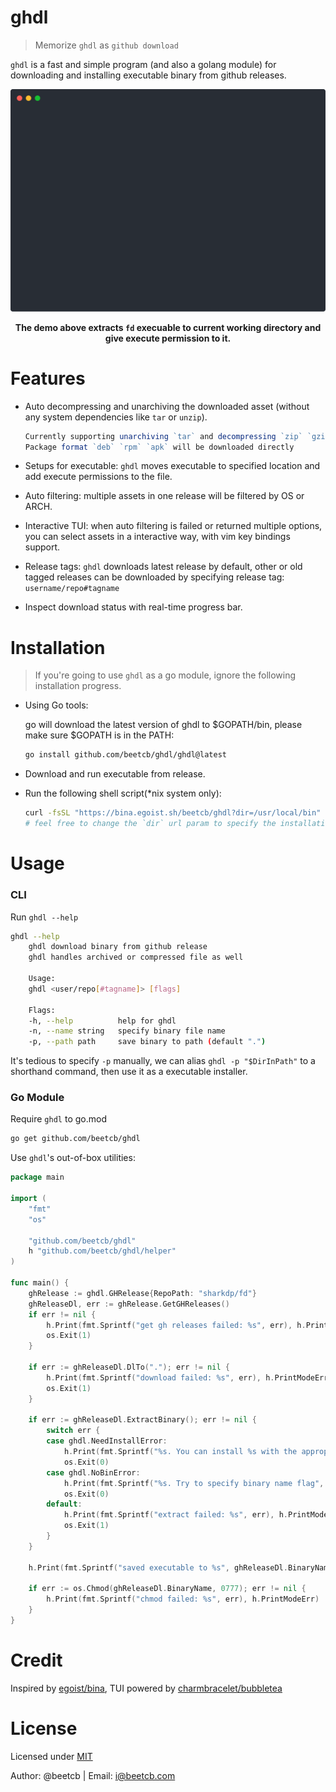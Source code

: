 # ghdl

> Memorize `ghdl` as `github download`

`ghdl` is a fast and simple program (and also a golang module) for downloading and installing executable binary from github releases.

<p align="center">
    <img alt="animated demo" src="./demo.svg" width="600px">
</p>
<p align="center">
  <strong>The demo above extracts <code>fd</code> execuable to current working directory and give execute permission to it.</strong>
</p>

# Features

- Auto decompressing and unarchiving the downloaded asset (without any system dependencies like `tar` or `unzip`).

    ```ts
    Currently supporting unarchiving `tar` and decompressing `zip` `gzip`.
    Package format `deb` `rpm` `apk` will be downloaded directly
    ```
- Setups for executable: `ghdl` moves executable to specified location and add execute permissions to the file.
- Auto filtering: multiple assets in one release will be filtered by OS or ARCH.
- Interactive TUI: when auto filtering is failed or returned multiple options, you can select assets in a interactive way, with vim key bindings support.
- Release tags: `ghdl` downloads latest release by default, other or old tagged releases can be downloaded by specifying release tag: `username/repo#tagname`
- Inspect download status with real-time progress bar.

# Installation

> If you're going to use `ghdl` as a go module, ignore the following installation progress.

- Using Go tools: 

    go will download the latest version of ghdl to $GOPATH/bin, please make sure $GOPATH is in the PATH: 

    ```sh
    go install github.com/beetcb/ghdl/ghdl@latest
    ```

- Download and run executable from release.
- Run the following shell script(*nix system only):

    ```sh
    curl -fsSL "https://bina.egoist.sh/beetcb/ghdl?dir=/usr/local/bin" | sh
    # feel free to change the `dir` url param to specify the installation directory.
    ```

# Usage

### CLI
Run `ghdl --help`

```sh
ghdl --help
    ghdl download binary from github release
    ghdl handles archived or compressed file as well

    Usage:
    ghdl <user/repo[#tagname]> [flags]

    Flags:
    -h, --help          help for ghdl
    -n, --name string   specify binary file name
    -p, --path path     save binary to path (default ".")

```

It's tedious to specify `-p` manually, we can alias `ghdl -p "$DirInPath"` to a shorthand command, then use it as a executable installer.

### Go Module

Require `ghdl` to go.mod

```sh
go get github.com/beetcb/ghdl
```

Use `ghdl`'s out-of-box utilities:

```go
package main

import (
	"fmt"
	"os"

	"github.com/beetcb/ghdl"
	h "github.com/beetcb/ghdl/helper"
)

func main() {
	ghRelease := ghdl.GHRelease{RepoPath: "sharkdp/fd"}
	ghReleaseDl, err := ghRelease.GetGHReleases()
	if err != nil {
		h.Print(fmt.Sprintf("get gh releases failed: %s", err), h.PrintModeErr)
		os.Exit(1)
	}

	if err := ghReleaseDl.DlTo("."); err != nil {
		h.Print(fmt.Sprintf("download failed: %s", err), h.PrintModeErr)
		os.Exit(1)
	}

	if err := ghReleaseDl.ExtractBinary(); err != nil {
		switch err {
		case ghdl.NeedInstallError:
			h.Print(fmt.Sprintf("%s. You can install %s with the appropriate commands", err, ghReleaseDl.BinaryName), h.PrintModeInfo)
			os.Exit(0)
		case ghdl.NoBinError:
			h.Print(fmt.Sprintf("%s. Try to specify binary name flag", err), h.PrintModeInfo)
			os.Exit(0)
		default:
			h.Print(fmt.Sprintf("extract failed: %s", err), h.PrintModeErr)
			os.Exit(1)
		}
	}

	h.Print(fmt.Sprintf("saved executable to %s", ghReleaseDl.BinaryName), h.PrintModeSuccess)
    
	if err := os.Chmod(ghReleaseDl.BinaryName, 0777); err != nil {
		h.Print(fmt.Sprintf("chmod failed: %s", err), h.PrintModeErr)
	}
}
```

# Credit

Inspired by [egoist/bina](https://github.com/egoist/bina), TUI powered by [charmbracelet/bubbletea](https://github.com/charmbracelet/bubbletea)

# License

Licensed under [MIT](./LICENSE)

Author: @beetcb | Email: i@beetcb.com
